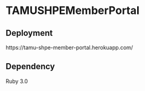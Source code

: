 <h1>TAMUSHPEMemberPortal</h1>

<h2>Deployment</h2>
https://tamu-shpe-member-portal.herokuapp.com/

<h2>Dependency</h2>
Ruby 3.0
